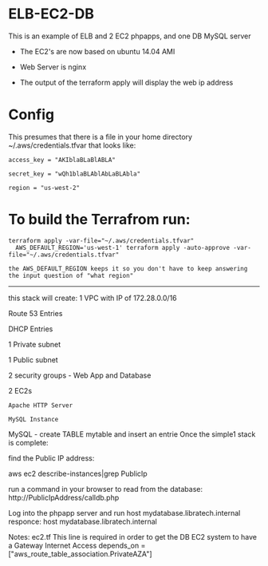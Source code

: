 
ELB-EC2-DB
==========

This is an example of ELB and 2 EC2 phpapps, and one DB MySQL server

- The EC2's are now based on ubuntu 14.04 AMI

- Web Server is nginx

- The output of the terraform apply will display the web ip address


Config
======

This presumes that there is a file in your home directory ~/.aws/credentials.tfvar that looks like:

    access_key = "AKIblaBLaBlABLA"

    secret_key = "wQh1blaBLAblAbLaBLAbla"

    region = "us-west-2"


To build the Terrafrom run:
===========================

    terraform apply -var-file="~/.aws/credentials.tfvar"
      AWS_DEFAULT_REGION='us-west-1' terraform apply -auto-approve -var-file="~/.aws/credentials.tfvar"

    the AWS_DEFAULT_REGION keeps it so you don't have to keep answering the input question of "what region"


----------------------------
this  stack will create: 1 VPC with IP of 172.28.0.0/16

  Route 53 Entries

  DHCP Entries

1 Private subnet

1 Public subnet

2 security groups - Web App and Database

2 EC2s

    Apache HTTP Server

    MySQL Instance

  MySQL - create TABLE mytable and insert an entrie
Once the simple1 stack is complete:

find the Public IP address:

aws ec2 describe-instances|grep PublicIp

run a command in your browser to read from the database: http://PublicIpAddress/calldb.php

Log into the phpapp server and run host mydatabase.libratech.internal responce: host mydatabase.libratech.internal

Notes:
ec2.tf This line is required in order to get the DB EC2 system to have a Gateway Internet Access depends_on = ["aws_route_table_association.PrivateAZA"]



